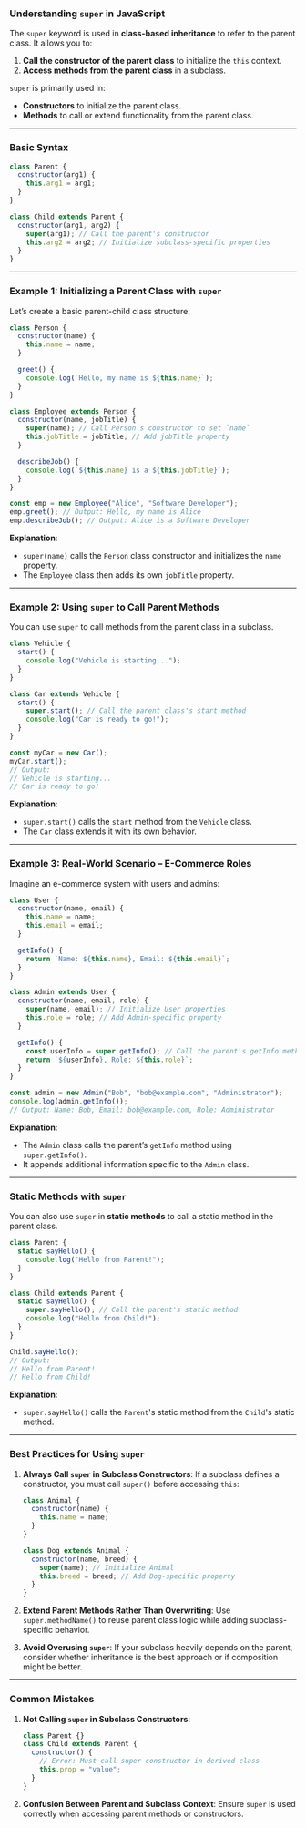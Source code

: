 ### **Understanding `super` in JavaScript**

The `super` keyword is used in **class-based inheritance** to refer to the parent class. It allows you to:

1. **Call the constructor of the parent class** to initialize the `this` context.
2. **Access methods from the parent class** in a subclass.

`super` is primarily used in:

- **Constructors** to initialize the parent class.
- **Methods** to call or extend functionality from the parent class.

---

### **Basic Syntax**

```javascript
class Parent {
  constructor(arg1) {
    this.arg1 = arg1;
  }
}

class Child extends Parent {
  constructor(arg1, arg2) {
    super(arg1); // Call the parent's constructor
    this.arg2 = arg2; // Initialize subclass-specific properties
  }
}
```

---

### **Example 1: Initializing a Parent Class with `super`**

Let’s create a basic parent-child class structure:

```javascript
class Person {
  constructor(name) {
    this.name = name;
  }

  greet() {
    console.log(`Hello, my name is ${this.name}`);
  }
}

class Employee extends Person {
  constructor(name, jobTitle) {
    super(name); // Call Person's constructor to set `name`
    this.jobTitle = jobTitle; // Add jobTitle property
  }

  describeJob() {
    console.log(`${this.name} is a ${this.jobTitle}`);
  }
}

const emp = new Employee("Alice", "Software Developer");
emp.greet(); // Output: Hello, my name is Alice
emp.describeJob(); // Output: Alice is a Software Developer
```

**Explanation**:

- `super(name)` calls the `Person` class constructor and initializes the `name` property.
- The `Employee` class then adds its own `jobTitle` property.

---

### **Example 2: Using `super` to Call Parent Methods**

You can use `super` to call methods from the parent class in a subclass.

```javascript
class Vehicle {
  start() {
    console.log("Vehicle is starting...");
  }
}

class Car extends Vehicle {
  start() {
    super.start(); // Call the parent class's start method
    console.log("Car is ready to go!");
  }
}

const myCar = new Car();
myCar.start();
// Output:
// Vehicle is starting...
// Car is ready to go!
```

**Explanation**:

- `super.start()` calls the `start` method from the `Vehicle` class.
- The `Car` class extends it with its own behavior.

---

### **Example 3: Real-World Scenario – E-Commerce Roles**

Imagine an e-commerce system with users and admins:

```javascript
class User {
  constructor(name, email) {
    this.name = name;
    this.email = email;
  }

  getInfo() {
    return `Name: ${this.name}, Email: ${this.email}`;
  }
}

class Admin extends User {
  constructor(name, email, role) {
    super(name, email); // Initialize User properties
    this.role = role; // Add Admin-specific property
  }

  getInfo() {
    const userInfo = super.getInfo(); // Call the parent's getInfo method
    return `${userInfo}, Role: ${this.role}`;
  }
}

const admin = new Admin("Bob", "bob@example.com", "Administrator");
console.log(admin.getInfo());
// Output: Name: Bob, Email: bob@example.com, Role: Administrator
```

**Explanation**:

- The `Admin` class calls the parent’s `getInfo` method using `super.getInfo()`.
- It appends additional information specific to the `Admin` class.

---

### **Static Methods with `super`**

You can also use `super` in **static methods** to call a static method in the parent class.

```javascript
class Parent {
  static sayHello() {
    console.log("Hello from Parent!");
  }
}

class Child extends Parent {
  static sayHello() {
    super.sayHello(); // Call the parent's static method
    console.log("Hello from Child!");
  }
}

Child.sayHello();
// Output:
// Hello from Parent!
// Hello from Child!
```

**Explanation**:

- `super.sayHello()` calls the `Parent`'s static method from the `Child`'s static method.

---

### **Best Practices for Using `super`**

1. **Always Call `super` in Subclass Constructors**:
   If a subclass defines a constructor, you must call `super()` before accessing `this`:

   ```javascript
   class Animal {
     constructor(name) {
       this.name = name;
     }
   }

   class Dog extends Animal {
     constructor(name, breed) {
       super(name); // Initialize Animal
       this.breed = breed; // Add Dog-specific property
     }
   }
   ```

2. **Extend Parent Methods Rather Than Overwriting**:
   Use `super.methodName()` to reuse parent class logic while adding subclass-specific behavior.

3. **Avoid Overusing `super`**:
   If your subclass heavily depends on the parent, consider whether inheritance is the best approach or if composition might be better.

---

### **Common Mistakes**

1. **Not Calling `super` in Subclass Constructors**:

   ```javascript
   class Parent {}
   class Child extends Parent {
     constructor() {
       // Error: Must call super constructor in derived class
       this.prop = "value";
     }
   }
   ```

2. **Confusion Between Parent and Subclass Context**:
   Ensure `super` is used correctly when accessing parent methods or constructors.
